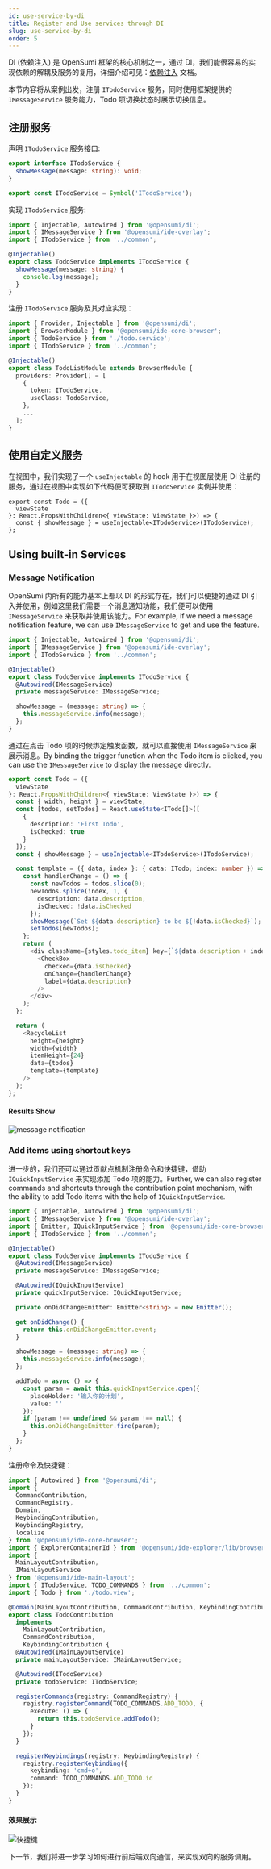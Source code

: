 ```yaml
---
id: use-service-by-di
title: Register and Use services through DI
slug: use-service-by-di
order: 5
---
```


DI (依赖注入) 是 OpenSumi 框架的核心机制之一，通过 DI，我们能很容易的实现依赖的解耦及服务的复用，详细介绍可见：[依赖注入](../basic-design/dependence-injector) 文档。

本节内容将从案例出发，注册 `ITodoService` 服务，同时使用框架提供的 `IMessageService` 服务能力，Todo 项切换状态时展示切换信息。

## 注册服务

声明 `ITodoService` 服务接口:

```ts
export interface ITodoService {
  showMessage(message: string): void;
}

export const ITodoService = Symbol('ITodoService');
```

实现 `ITodoService` 服务:

```ts
import { Injectable, Autowired } from '@opensumi/di';
import { IMessageService } from '@opensumi/ide-overlay';
import { ITodoService } from '../common';

@Injectable()
export class TodoService implements ITodoService {
  showMessage(message: string) {
    console.log(message);
  }
}
```

注册 `ITodoService` 服务及其对应实现：

```ts
import { Provider, Injectable } from '@opensumi/di';
import { BrowserModule } from '@opensumi/ide-core-browser';
import { TodoService } from './todo.service';
import { ITodoService } from '../common';

@Injectable()
export class TodoListModule extends BrowserModule {
  providers: Provider[] = [
    {
      token: ITodoService,
      useClass: TodoService,
    },
    ...
  ];
}

```

## 使用自定义服务

在视图中，我们实现了一个 `useInjectable` 的 hook 用于在视图层使用 DI 注册的服务，通过在视图中实现如下代码便可获取到 `ITodoService` 实例并使用：

```tsx
export const Todo = ({
  viewState
}: React.PropsWithChildren<{ viewState: ViewState }>) => {
  const { showMessage } = useInjectable<ITodoService>(ITodoService);
};
```

## Using built-in Services

### Message Notification

OpenSumi 内所有的能力基本上都以 DI 的形式存在，我们可以便捷的通过 DI 引入并使用，例如这里我们需要一个消息通知功能，我们便可以使用 `IMessageService` 来获取并使用该能力。For example, if we need a message notification feature, we can use `IMessageService` to get and use the feature.

```ts
import { Injectable, Autowired } from '@opensumi/di';
import { IMessageService } from '@opensumi/ide-overlay';
import { ITodoService } from '../common';

@Injectable()
export class TodoService implements ITodoService {
  @Autowired(IMessageService)
  private messageService: IMessageService;

  showMessage = (message: string) => {
    this.messageService.info(message);
  };
}
```

通过在点击 Todo 项的时候绑定触发函数，就可以直接使用 `IMessageService` 来展示消息。By binding the trigger function when the Todo item is clicked, you can use the `IMessageService` to display the message directly.

```ts
export const Todo = ({
  viewState
}: React.PropsWithChildren<{ viewState: ViewState }>) => {
  const { width, height } = viewState;
  const [todos, setTodos] = React.useState<ITodo[]>([
    {
      description: 'First Todo',
      isChecked: true
    }
  ]);
  const { showMessage } = useInjectable<ITodoService>(ITodoService);

  const template = ({ data, index }: { data: ITodo; index: number }) => {
    const handlerChange = () => {
      const newTodos = todos.slice(0);
      newTodos.splice(index, 1, {
        description: data.description,
        isChecked: !data.isChecked
      });
      showMessage(`Set ${data.description} to be ${!data.isChecked}`);
      setTodos(newTodos);
    };
    return (
      <div className={styles.todo_item} key={`${data.description + index}`}>
        <CheckBox
          checked={data.isChecked}
          onChange={handlerChange}
          label={data.description}
        />
      </div>
    );
  };

  return (
    <RecycleList
      height={height}
      width={width}
      itemHeight={24}
      data={todos}
      template={template}
    />
  );
};
```

#### Results Show

![message notification](https://img.alicdn.com/imgextra/i4/O1CN01kA5rT529ilcreESVL_!!6000000008102-1-tps-1200-706.gif)

### Add items using shortcut keys

进一步的，我们还可以通过贡献点机制注册命令和快捷键，借助 `IQuickInputService` 来实现添加 Todo 项的能力。Further, we can also register commands and shortcuts through the contribution point mechanism, with the ability to add Todo items with the help of `IQuickInputService`.

```ts
import { Injectable, Autowired } from '@opensumi/di';
import { IMessageService } from '@opensumi/ide-overlay';
import { Emitter, IQuickInputService } from '@opensumi/ide-core-browser';
import { ITodoService } from '../common';

@Injectable()
export class TodoService implements ITodoService {
  @Autowired(IMessageService)
  private messageService: IMessageService;

  @Autowired(IQuickInputService)
  private quickInputService: IQuickInputService;

  private onDidChangeEmitter: Emitter<string> = new Emitter();

  get onDidChange() {
    return this.onDidChangeEmitter.event;
  }

  showMessage = (message: string) => {
    this.messageService.info(message);
  };

  addTodo = async () => {
    const param = await this.quickInputService.open({
      placeHolder: '输入你的计划',
      value: ''
    });
    if (param !== undefined && param !== null) {
      this.onDidChangeEmitter.fire(param);
    }
  };
}
```

注册命令及快捷键：

```ts
import { Autowired } from '@opensumi/di';
import {
  CommandContribution,
  CommandRegistry,
  Domain,
  KeybindingContribution,
  KeybindingRegistry,
  localize
} from '@opensumi/ide-core-browser';
import { ExplorerContainerId } from '@opensumi/ide-explorer/lib/browser/explorer-contribution';
import {
  MainLayoutContribution,
  IMainLayoutService
} from '@opensumi/ide-main-layout';
import { ITodoService, TODO_COMMANDS } from '../common';
import { Todo } from './todo.view';

@Domain(MainLayoutContribution, CommandContribution, KeybindingContribution)
export class TodoContribution
  implements
    MainLayoutContribution,
    CommandContribution,
    KeybindingContribution {
  @Autowired(IMainLayoutService)
  private mainLayoutService: IMainLayoutService;

  @Autowired(ITodoService)
  private todoService: ITodoService;

  registerCommands(registry: CommandRegistry) {
    registry.registerCommand(TODO_COMMANDS.ADD_TODO, {
      execute: () => {
        return this.todoService.addTodo();
      }
    });
  }

  registerKeybindings(registry: KeybindingRegistry) {
    registry.registerKeybinding({
      keybinding: 'cmd+o',
      command: TODO_COMMANDS.ADD_TODO.id
    });
  }
}
```

#### 效果展示

![快捷键](https://img.alicdn.com/imgextra/i4/O1CN01kAtflz1KZ6rsycc0r_!!6000000001177-1-tps-1200-706.gif)

下一节，我们将进一步学习如何进行前后端双向通信，来实现双向的服务调用。
